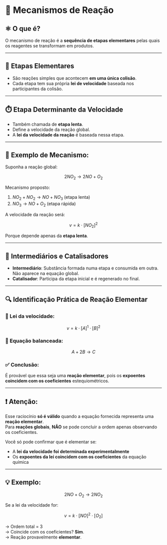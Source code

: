 
# 🔬 Mecanismos de Reação

## ⚛️ O que é?

O mecanismo de reação é a **sequência de etapas elementares** pelas quais os reagentes se transformam em produtos.

---

## 🧪 Etapas Elementares

- São reações simples que acontecem **em uma única colisão**.
- Cada etapa tem sua própria **lei de velocidade** baseada nos participantes da colisão.

---

## ⏱️ Etapa Determinante da Velocidade

- Também chamada de **etapa lenta**.
- Define a velocidade da reação global.
- A **lei da velocidade da reação** é baseada nessa etapa.

---

## 🧩 Exemplo de Mecanismo:

Suponha a reação global:

$$
2NO_2 \rightarrow 2NO + O_2
$$

Mecanismo proposto:

1. $NO_2 + NO_2 \rightarrow NO + NO_3$ (etapa lenta)  
2. $NO_3 \rightarrow NO + O_2$ (etapa rápida)

A velocidade da reação será:

$$
v = k \cdot [NO_2]^2
$$

Porque depende apenas da **etapa lenta**.

---

## 🧠 Intermediários e Catalisadores

- **Intermediário**: Substância formada numa etapa e consumida em outra. Não aparece na equação global.
- **Catalisador**: Participa da etapa inicial e é regenerado no final.

---

## 🔍 Identificação Prática de Reação Elementar

### 📐 Lei da velocidade:

$$
v = k \cdot [A]^1 \cdot [B]^2
$$

### 🧾 Equação balanceada:

$$
A + 2B \rightarrow C
$$

### ✅ Conclusão:
É provável que essa seja uma **reação elementar**, pois os **expoentes coincidem com os coeficientes** estequiométricos.

---

## ❗ Atenção:

Esse raciocínio **só é válido** quando a equação fornecida representa uma **reação elementar**.  
Para **reações globais**, **NÃO** se pode concluir a ordem apenas observando os coeficientes.

Você só pode confirmar que é elementar se:

- A **lei da velocidade foi determinada experimentalmente**
- Os **expoentes da lei coincidem com os coeficientes** da equação química

---

## 💡 Exemplo:

$$
2NO + O_2 \rightarrow 2NO_2
$$

Se a lei da velocidade for:

$$
v = k \cdot [NO]^2 \cdot [O_2]
$$

→ Ordem total = 3  
→ Coincide com os coeficientes? **Sim**.  
→ Reação provavelmente **elementar**.
